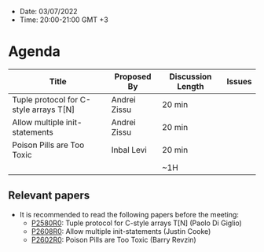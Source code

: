 * Date: 03/07/2022
* Time: 20:00-21:00 GMT +3

# Agenda

| Title | Proposed By | Discussion Length | Issues       |
|----------|-------------|-------------|----------------|
| Tuple protocol for C-style arrays T[N] | Andrei Zissu | 20 min   |   |
| Allow multiple init-statements | Andrei Zissu | 20 min   |   |
|  Poison Pills are Too Toxic  | Inbal Levi | 20 min   |   |
|                     |   | ~1H      |   |

## Relevant papers

* It is recommended to read the following papers before the meeting:
  * [P2580R0](https://www.open-std.org/jtc1/sc22/wg21/docs/papers/2022/p2580r0.html): Tuple protocol for C-style arrays T[N] (Paolo Di Giglio)
  * [P2608R0](https://www.open-std.org/jtc1/sc22/wg21/docs/papers/2022/p2608r0.html): Allow multiple init-statements (Justin Cooke)
  * [P2602R0](https://www.open-std.org/jtc1/sc22/wg21/docs/papers/2022/p2602r0.html): Poison Pills are Too Toxic (Barry Revzin)
